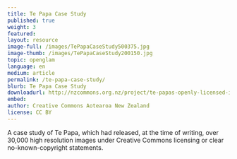 ```yaml
---
title: Te Papa Case Study	
published: true
weight: 3
featured: 
layout: resource
image-full: /images/TePapaCaseStudy500375.jpg
image-thumb: /images/TePapaCaseStudy200150.jpg
topic: openglam
language: en
medium: article
permalink: /te-papa-case-study/
blurb: Te Papa Case Study
downloadurl: http://nzcommons.org.nz/project/te-papas-openly-licensed-images/
embed:
author: Creative Commons Aotearoa New Zealand
license: CC BY 
---
```


A case study of Te Papa, which had released, at the time of writing, over 30,000 high resolution images under Creative Commons licensing or clear no-known-copyright statements.